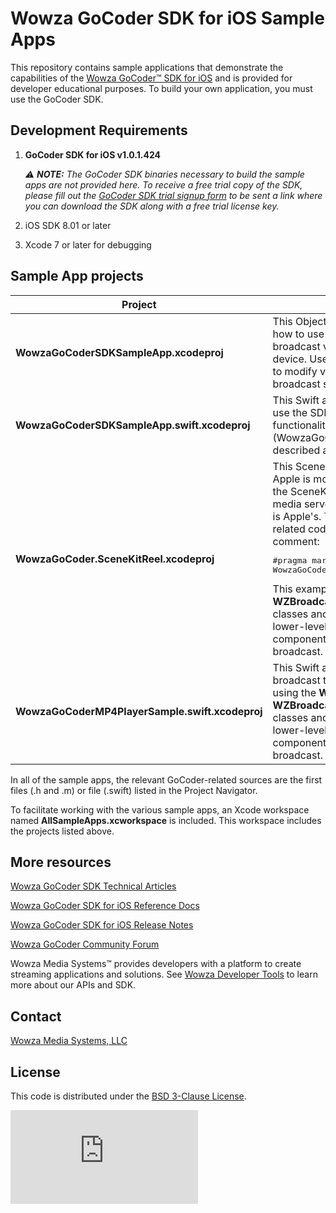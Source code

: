 # Wowza GoCoder SDK for iOS Sample Apps
This repository contains sample applications that demonstrate the capabilities of the [Wowza GoCoder™ SDK for iOS](https://www.wowza.com/products/gocoder/sdk) and is provided for developer educational purposes. To build your own application, you must use the GoCoder SDK.

## Development Requirements
1. **GoCoder SDK for iOS v1.0.1.424**  

     _:warning: **NOTE:** The GoCoder SDK binaries necessary to build the sample apps are not provided here. To receive a free trial copy of the SDK, please fill out the [GoCoder SDK trial signup form](https://www.wowza.com/products/gocoder/sdk/trial) to be sent a link where you can download the SDK along with a free trial license key._

2. iOS SDK 8.01 or later
3. Xcode 7 or later for debugging

## Sample App projects
| Project  | Description  |
| ------------- | ------------- |
| **WowzaGoCoderSDKSampleApp.xcodeproj**  | This Objective-C application demonstrates how to use the GoCoder SDK to capture and broadcast video using internal cameras on a device. Use the **Settings** screen in the app to modify various video, audio, capture, and broadcast settings.  |
| **WowzaGoCoderSDKSampleApp.swift.xcodeproj**  | This Swift application demonstrates how to use the SDK. It shares the same functionality as the Objective-C application (WowzaGoCoderSDKSampleApp.xcodeproj) described above.  |
| **WowzaGoCoder.SceneKitReel.xcodeproj**  | This SceneKitReel sample application from Apple is modified to support broadcasting the SceneKit app's frame buffer to Wowza media servers. Most of the code in this app is Apple's. To see the Wowza GoCoder-related code, look for the following comment:<pre>#pragma mark - WowzaGoCoder</pre>This example uses the **WZBroadcast**, **WZBroadcastComponent**, and related classes and protocols, which provide lower-level access to the various components involved in a Wowza streaming broadcast.  |
| **WowzaGoCoderMP4PlayerSample.swift.xcodeproj**  | This Swift application demonstrates how to broadcast the frames from a local MP4 file using the **WZBroadcast**, **WZBroadcastComponent**, and related classes and protocols, which provide lower-level access to the various components involved in a Wowza streaming broadcast.  |

In all of the sample apps, the relevant GoCoder-related sources are the first
files (.h and .m) or file (.swift) listed in the Project Navigator.

To facilitate working with the various sample apps, an Xcode workspace named
**AllSampleApps.xcworkspace** is included. This workspace includes the projects
listed above.

## More resources
[Wowza GoCoder SDK Technical Articles](https://www.wowza.com/docs/wowza-gocoder-sdk)

[Wowza GoCoder SDK for iOS Reference Docs](https://www.wowza.com/resources/gocodersdk/docs/1.0/api-reference-ios/)

[Wowza GoCoder SDK for iOS Release Notes](https://www.wowza.com/docs/wowza-gocoder-sdk-release-notes-for-ios)

[Wowza GoCoder Community Forum](https://www.wowza.com/community/spaces/36/wowza-gocoder-sdk.html)

Wowza Media Systems™ provides developers with a platform to create streaming applications and solutions. See [Wowza Developer Tools](https://www.wowza.com/resources/developers) to learn more about our APIs and SDK.

## Contact
[Wowza Media Systems, LLC](https://www.wowza.com/contact)

## License
This code is distributed under the [BSD 3-Clause License](https://github.com/WowzaMediaSystems/gocoder-sdk-samples-ios/blob/master/LICENSE.txt).

![alt tag](http://wowzalogs.com/stats/githubimage.php?plugin=gocoder-sdk-samples-ios)
